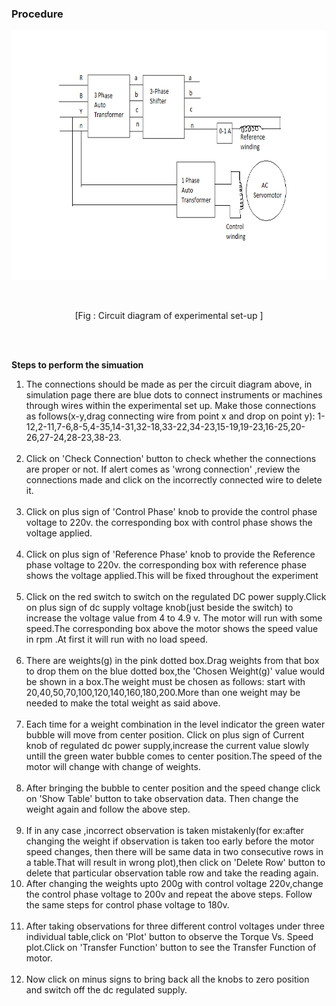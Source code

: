 ### Procedure
<p>
								
<p><img  alt="" src="./images/cktdplant.png" height="400" width="830" style="margin-left:auto;margin-right:auto"></p><br/>
<p style="text-align:center">[Fig : Circuit diagram of experimental set-up ]</p><br>
								<br>
								<p><b>Steps to perform the simuation</b><br/>
		<ol>								
	   <li>The connections should be made as per the circuit diagram above, in simulation page there are blue dots to connect instruments or machines through wires
	   within the experimental set up. Make those connections as follows(x-y,drag connecting wire from point x and drop on point y):
	   1-12,2-11,7-6,8-5,4-35,14-31,32-18,33-22,34-23,15-19,19-23,16-25,20-26,27-24,28-23,38-23.</li></br>	  
	   <li>Click on 'Check Connection' button to check whether the connections are proper or not. If alert comes as 'wrong connection' ,review the connections made
	   and click on the incorrectly connected wire to delete it.</li><br/>	 
	   <li> Click on plus sign of 'Control Phase' knob to provide the control phase voltage to 220v. the corresponding box with control phase shows the voltage applied.</li></br>
	   <li>Click on plus sign of 'Reference Phase' knob to provide the Reference phase voltage to 220v. the corresponding box with reference phase shows the voltage applied.This will be fixed throughout the experiment </li><br/> 
	   <li>Click on the red switch to switch on the regulated DC power supply.Click on plus sign of dc supply voltage knob(just beside the switch)
	       to increase the voltage value from 4 to 4.9 v. The motor will run with some speed.The corresponding box above the motor shows the speed value
		   in rpm .At first it will run with no load speed.</li><br/>
	   <li>There are weights(g) in the pink dotted box.Drag weights from that box to drop them on the blue dotted box,the 'Chosen Weight(g)' value would be shown
	        in a box.The weight must be chosen as follows: start with 20,40,50,70,100,120,140,160,180,200.More than one weight may be needed to make the total weight as said above. </li></br>
	   <li>Each time for a weight combination in the level indicator the green water bubble will move from center position.
	       Click on plus sign of Current knob of regulated dc power supply,increase the current value slowly untill the green water bubble
		   comes to center position.The speed of the motor will change with change of weights. </li></br>
	   <li> After bringing the bubble to center position and the speed change click on 'Show Table' button to take observation data.
	     Then change the weight again and follow the above step.</li></br>		 
	   <li> If in any case ,incorrect observation is taken mistakenly(for ex:after changing the weight if observation is taken too early before the motor speed changes,
	        then there will be same data in two consecutive rows in a table.That will result in wrong plot),then click on 'Delete Row' button to delete that particular observation table row and take the reading again.	 
	   <li>After changing the weights upto 200g with control voltage 220v,change the control phase voltage to 200v and repeat the above steps.
	       Follow the same steps for control phase voltage to 180v.</li><br/>	
	   <li>After taking observations for three different control voltages under three individual table,click on 'Plot' button to observe the 
	       Torque Vs. Speed plot.Click on 'Transfer Function' button to see the Transfer Function of motor.</li><br/>
	   <li>Now click on minus signs to bring back all the knobs to zero position and switch off the dc regulated supply.</li><br/>	 
	     </ol>		<br><br><br><br>
								</p>
							</p>   